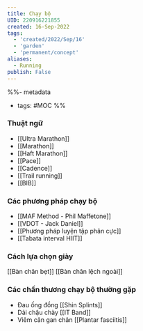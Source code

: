 ```yaml
---
title: Chạy bộ
UID: 220916221855
created: 16-Sep-2022
tags:
  - 'created/2022/Sep/16'
  - 'garden'
  - 'permanent/concept'
aliases:
  - Running
publish: False
---
```

%%- metadata
- tags: #MOC 
%%

### Thuật ngữ
- [[Ultra Marathon]]
- [[Marathon]]
- [[Haft Marathon]]
- [[Pace]]
- [[Cadence]]
- [[Trail running]]
- [[BIB]]

### Các phương pháp chạy bộ
- [[MAF Method - Phil Maffetone]]
- [[VDOT - Jack Daniel]]
- [[Phương pháp luyện tập phân cực]]
- [[Tabata interval HIIT]]

### Cách lựa chọn giày
[[Bàn chân bẹt]]
[[Bàn chân lệch ngoài]]

### Các chấn thương chạy bộ thường gặp
- Đau ống đồng [[Shin Splints]]
- Dải chậu chày [[IT Band]]
- Viêm cân gan chân [[Plantar fasciitis]]
